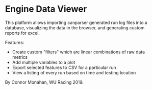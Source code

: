 Engine Data Viewer
================

This platform allows importing canparser generated run log files into a database, visualizing the data in the browser,
and generating custom reports for excel.

Features:
- Create custom "filters" which are linear combinations of raw data metrics
- Add multiple variables to a plot
- Export selected features to CSV for a particular run
- View a listing of every run based on time and testing location

By Connor Monahan, WU Racing 2019.


